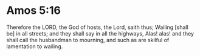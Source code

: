 # Amos 5:16

Therefore the LORD, the God of hosts, the Lord, saith thus; Wailing [shall be] in all streets; and they shall say in all the highways, Alas! alas! and they shall call the husbandman to mourning, and such as are skilful of lamentation to wailing.
